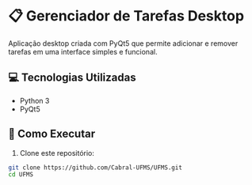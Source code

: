 # 📋 Gerenciador de Tarefas Desktop

Aplicação desktop criada com PyQt5 que permite adicionar e remover tarefas em uma interface simples e funcional.

## 💻 Tecnologias Utilizadas

- Python 3
- PyQt5

## 🚀 Como Executar

1. Clone este repositório:
```bash
git clone https://github.com/Cabral-UFMS/UFMS.git
cd UFMS

